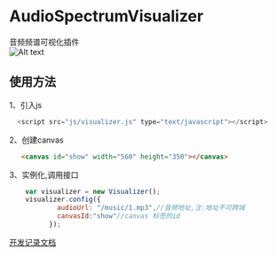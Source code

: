 # AudioSpectrumVisualizer
音频频谱可视化插件
<br>
![Alt text](https://github.com/Poppinrubo/AudioSpectrumVisualizer/blob/gh-pages/images/4.gif)

使用方法
-------

1、引入js
  ```javascript
    <script src="js/visualizer.js" type="text/javascript"></script>
  ```
2、创建canvas
  ```html
    <canvas id="show" width="560" height="350"></canvas>
```

3、实例化,调用接口
  ```javascript
      var visualizer = new Visualizer();
      visualizer.config({
              audioUrl: "/music/1.mp3",//音频地址,注:地址不可跨域
              canvasId:"show"//canvas 标签的id
            });
  ```

[开发记录文档](https://poppinrubo.github.io/AudioSpectrumVisualizer/record "开发记录")  



